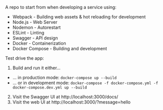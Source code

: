 A repo to start from when developing a service using:
* Webpack - Building web assets & hot reloading for development
* Node.js - Web Server
* Nodemon - Autorestart
* ESLint - Linting
* Swagger - API design
* Docker - Containerization
* Docker Compose - Building and development


Test drive the app:
1. Build and run it either...
  * ... in production mode: `docker-compose up --build`
  * ... or in development mode: `docker-compose -f docker-compose.yml -f docker-compose.dev.yml up --build`
2. Visit the Swagger UI at http://localhost:3000/docs/
3. Visit the web UI at http://localhost:3000/?message=hello
